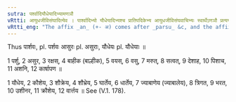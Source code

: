 ```yaml
---
sutra: पर्श्वादियौधेयादिभ्यामणञौ
vRtti: आयुधजीविसंघादित्येव । पार्श्वादिभ्यो यौधेयादिभ्यश्च प्रातिपदिकेभ्य आयुधजीविसंघवाचिभ्यः स्वार्थेऽणञौ प्रत्ययौ भवतः ॥
vRtti_eng: "The affix _an_ (+- अ) comes after _parsu_ &c, and the affix _an_ (+- अ) comes after _yaudheya_ &c, without changing the sense : when these words denote warrior classes."
---
```

Thus पार्शवः, pl. पर्शवः आसुरः pl. असुराः, यौधेयः pl. यौधेयाः ॥

1 पर्शु, 2 असुर, 3 रक्षस्, 4 बाहीक (बाल्हीक), 5 वयस्, 6 वसु, 7 मरुत्, 8 सत्वत्, 9 देशाह, 10 पिशाच, 11 अशनि, 12 कार्षापण ॥

1 यौधेय, 2 कौशेय, 3 शौक्रेय, 4 शौभ्रेय, 5 घार्तेय, 6 धार्तेय, 7 ज्याबाणेय (ज्याबालेय), 8 त्रिगत, 9 भरत, 10 उशीनर, 11 क्रौशेय, 12 वार्त्तय ॥ See (V.1. 178).
